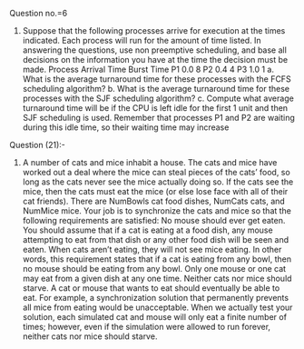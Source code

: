 Question no.=6
1.	Suppose that the following processes arrive for execution at the times indicated. Each process will run for the amount of time listed. In answering the questions, use non preemptive scheduling, and base all decisions on the information you have at the time the decision must be made.
Process Arrival Time Burst Time
P1 	0.0 		8
P2 	0.4 		4
P3 	1.0 		1
a. What is the average turnaround time for these processes with the FCFS scheduling algorithm?
b. What is the average turnaround time for these processes with the SJF scheduling algorithm?
c. Compute what average turnaround time will be if the CPU is left idle for the first 1 unit and then SJF scheduling is used. Remember that processes P1 and P2 are waiting during this idle time, so their waiting time may increase



Question (21):-
1.	A number of cats and mice inhabit a house. The cats and mice have worked out a deal where the mice can steal pieces of the cats’ food, so long as the cats never see the mice actually doing so. If the cats see the mice, then the cats must eat the mice (or else lose face with all of their cat friends). There are NumBowls cat food dishes, NumCats cats, and NumMice mice. Your job is to synchronize the cats and mice so that the following requirements are satisfied:
No mouse should ever get eaten. You should assume that if a cat is eating at a food dish, any mouse attempting to eat from that dish or any other food dish will be seen and eaten. When cats aren’t eating, they will not see mice eating. In other words, this requirement states that if a cat is eating from any bowl, then no mouse should be eating from any bowl. Only one mouse or one cat may eat from a given dish at any one time. Neither cats nor mice should starve. A cat or mouse that wants to eat should eventually be able to eat. For example, a synchronization solution that permanently prevents all mice from eating would be unacceptable. When we actually test your solution, each simulated cat and mouse will only eat a finite number of times; however, even if the simulation were allowed to run forever, neither cats nor mice should starve.
